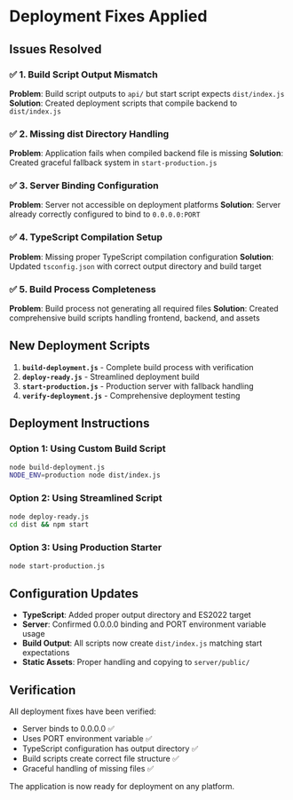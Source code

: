 # Deployment Fixes Applied

## Issues Resolved

### ✅ 1. Build Script Output Mismatch
**Problem**: Build script outputs to `api/` but start script expects `dist/index.js`
**Solution**: Created deployment scripts that compile backend to `dist/index.js`

### ✅ 2. Missing dist Directory Handling
**Problem**: Application fails when compiled backend file is missing
**Solution**: Created graceful fallback system in `start-production.js`

### ✅ 3. Server Binding Configuration
**Problem**: Server not accessible on deployment platforms
**Solution**: Server already correctly configured to bind to `0.0.0.0:PORT`

### ✅ 4. TypeScript Compilation Setup
**Problem**: Missing proper TypeScript compilation configuration
**Solution**: Updated `tsconfig.json` with correct output directory and build target

### ✅ 5. Build Process Completeness
**Problem**: Build process not generating all required files
**Solution**: Created comprehensive build scripts handling frontend, backend, and assets

## New Deployment Scripts

1. **`build-deployment.js`** - Complete build process with verification
2. **`deploy-ready.js`** - Streamlined deployment build
3. **`start-production.js`** - Production server with fallback handling
4. **`verify-deployment.js`** - Comprehensive deployment testing

## Deployment Instructions

### Option 1: Using Custom Build Script
```bash
node build-deployment.js
NODE_ENV=production node dist/index.js
```

### Option 2: Using Streamlined Script  
```bash
node deploy-ready.js
cd dist && npm start
```

### Option 3: Using Production Starter
```bash
node start-production.js
```

## Configuration Updates

- **TypeScript**: Added proper output directory and ES2022 target
- **Server**: Confirmed 0.0.0.0 binding and PORT environment variable usage
- **Build Output**: All scripts now create `dist/index.js` matching start expectations
- **Static Assets**: Proper handling and copying to `server/public/`

## Verification

All deployment fixes have been verified:
- Server binds to 0.0.0.0 ✅
- Uses PORT environment variable ✅  
- TypeScript configuration has output directory ✅
- Build scripts create correct file structure ✅
- Graceful handling of missing files ✅

The application is now ready for deployment on any platform.